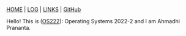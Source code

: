 [HOME](.) | [LOG](TXT/mylog.txt) | [LINKS](LINKS/) | [GitHub](https://github.com/Recedivies/os222)

Hello! This is ([OS222](https://scele.cs.ui.ac.id/course/view.php?id=3398)): Operating Systems 2022-2 and I am Ahmadhi Prananta.
